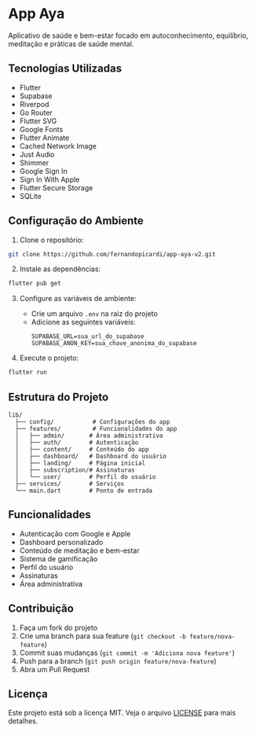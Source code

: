 # App Aya

Aplicativo de saúde e bem-estar focado em autoconhecimento, equilíbrio, meditação e práticas de saúde mental.

## Tecnologias Utilizadas

- Flutter
- Supabase
- Riverpod
- Go Router
- Flutter SVG
- Google Fonts
- Flutter Animate
- Cached Network Image
- Just Audio
- Shimmer
- Google Sign In
- Sign In With Apple
- Flutter Secure Storage
- SQLite

## Configuração do Ambiente

1. Clone o repositório:
```bash
git clone https://github.com/fernandopicardi/app-aya-v2.git
```

2. Instale as dependências:
```bash
flutter pub get
```

3. Configure as variáveis de ambiente:
   - Crie um arquivo `.env` na raiz do projeto
   - Adicione as seguintes variáveis:
     ```
     SUPABASE_URL=sua_url_do_supabase
     SUPABASE_ANON_KEY=sua_chave_anonima_do_supabase
     ```

4. Execute o projeto:
```bash
flutter run
```

## Estrutura do Projeto

```
lib/
  ├── config/           # Configurações do app
  ├── features/         # Funcionalidades do app
  │   ├── admin/       # Área administrativa
  │   ├── auth/        # Autenticação
  │   ├── content/     # Conteúdo do app
  │   ├── dashboard/   # Dashboard do usuário
  │   ├── landing/     # Página inicial
  │   ├── subscription/# Assinaturas
  │   └── user/        # Perfil do usuário
  ├── services/        # Serviços
  └── main.dart        # Ponto de entrada
```

## Funcionalidades

- Autenticação com Google e Apple
- Dashboard personalizado
- Conteúdo de meditação e bem-estar
- Sistema de gamificação
- Perfil do usuário
- Assinaturas
- Área administrativa

## Contribuição

1. Faça um fork do projeto
2. Crie uma branch para sua feature (`git checkout -b feature/nova-feature`)
3. Commit suas mudanças (`git commit -m 'Adiciona nova feature'`)
4. Push para a branch (`git push origin feature/nova-feature`)
5. Abra um Pull Request

## Licença

Este projeto está sob a licença MIT. Veja o arquivo [LICENSE](LICENSE) para mais detalhes.
